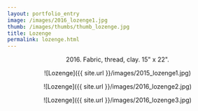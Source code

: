 ```yaml
---
layout: portfolio_entry
image: /images/2016_lozenge1.jpg
thumb: /images/thumbs/thumb_lozenge.jpg
title: Lozenge
permalink: lozenge.html
---
```

<!--description-->
<div style="text-align:center" markdown="1">

2016\. Fabric, thread, clay. 15" x 22".

![Lozenge]({{ site.url }}/images/2015_lozenge1.jpg)


![Lozenge]({{ site.url }}/images/2016_lozenge2.jpg)


![Lozenge]({{ site.url }}/images/2016_lozenge3.jpg)



</div>